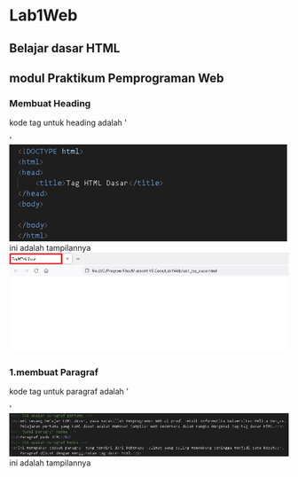 # Lab1Web
## Belajar dasar HTML
## modul Praktikum Pemprograman Web
### Membuat Heading
kode tag untuk heading adalah '<p>'
  ![gambar](Css.png)
ini adalah tampilannya
  ![gambar](Ss.png)
### 1.membuat Paragraf 
kode tag untuk paragraf adalah '<p>'
![Gambar](Css1.png)
ini adalah tampilannya
